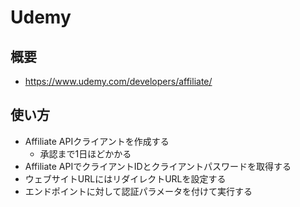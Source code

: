 # Udemy

## 概要

- https://www.udemy.com/developers/affiliate/


## 使い方
- Affiliate APIクライアントを作成する
  - 承認まで1日ほどかかる
- Affiliate APIでクライアントIDとクライアントパスワードを取得する
- ウェブサイトURLにはリダイレクトURLを設定する
- エンドポイントに対して認証パラメータを付けて実行する